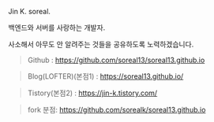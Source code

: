 
Jin K. soreal.  

백엔드와 서버를 사랑하는 개발자.

사소해서 아무도 안 알려주는 것들을 공유하도록 노력하겠습니다.

> Github :  https://github.com/soreal13/soreal13.github.io  

> Blog(LOFTER)(본점1) : https://soreal13.github.io/   

> Tistory(본점2) : https://jin-k.tistory.com/  

> fork 분점: https://github.com/sorealk/soreal13.github.io  
